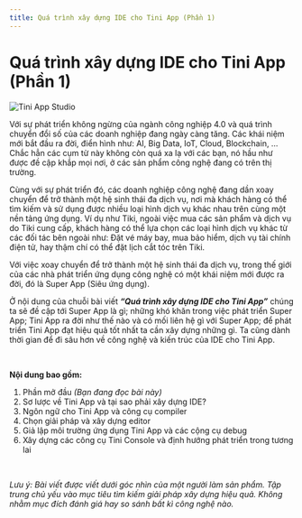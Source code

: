 ```yaml
---
title: Quá trình xây dựng IDE cho Tini App (Phần 1)
---
```


# Quá trình xây dựng IDE cho Tini App (Phần 1)

![Tini App Studio](https://miro.medium.com/max/1400/1*vcnLUNcutOMTGJxdMgb_PA.jpeg)

Với sự phát triển không ngừng của ngành công nghiệp 4.0 và quá trình chuyển đổi số của các doanh nghiệp đang ngày càng tăng. Các khái niệm mới bắt đầu ra đời, điển hình như: AI, Big Data, IoT, Cloud, Blockchain, … Chắc hẳn các cụm từ này không còn quá xa lạ với các bạn, nó hầu như được đề cập khắp mọi nơi, ở các sản phẩm công nghệ đang có trên thị trường.

Cùng với sự phát triển đó, các doanh nghiệp công nghệ đang dần xoay chuyển để trở thành một hệ sinh thái đa dịch vụ, nơi mà khách hàng có thể tìm kiếm và sử dụng được nhiều loại hình dịch vụ khác nhau trên cùng một nền tảng ứng dụng. Ví dụ như Tiki, ngoài việc mua các sản phẩm và dịch vụ do Tiki cung cấp, khách hàng có thể lựa chọn các loại hình dịch vụ khác từ các đối tác bên ngoài như: Đặt vé máy bay, mua bảo hiểm, dịch vụ tài chính điện tử, hay thậm chí có thể đặt lịch cắt tóc trên Tiki.

Với việc xoay chuyển để trở thành một hệ sinh thái đa dịch vụ, trong thế giới của các nhà phát triển ứng dụng công nghệ có một khái niệm mới được ra đời, đó là Super App (Siêu ứng dụng).

Ở nội dung của chuỗi bài viết ***“Quá trình xây dựng IDE cho Tini App”*** chúng ta sẽ đề cập tới Super App là gì; những khó khăn trong việc phát triển Super App; Tini App ra đời như thế nào và có mối liên hệ gì với Super App; để phát triển Tini App đạt hiệu quả tốt nhất ta cần xây dựng những gì. Ta cũng dành thời gian để đi sâu hơn về công nghệ và kiến trúc của IDE cho Tini App.

<br/>

**Nội dung bao gồm:**

1. Phần mở đầu *(Bạn đang đọc bài này)*
2. Sơ lược về Tini App và tại sao phải xây dựng IDE?
3. Ngôn ngữ cho Tini App và công cụ compiler
4. Chọn giải pháp và xây dựng editor
5. Giả lập môi trường ứng dụng Tini App và các cộng cụ debug
6. Xây dựng các công cụ Tini Console và định hướng phát triển trong tương lai

<br/>

*Lưu ý: Bài viết được viết dưới góc nhìn của một người làm sản phẩm. Tập trung chủ yếu vào mục tiêu tìm kiếm giải pháp xây dựng hiệu quả. Không nhằm mục đích đánh giá hay so sánh bất kì công nghệ nào.*

